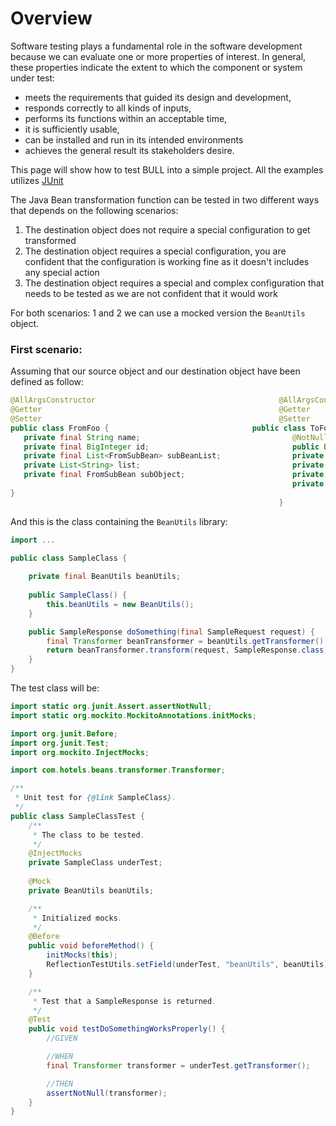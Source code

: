 <head>
    <title>Test your library</title>
</head>

# Overview

Software testing plays a fundamental role in the software development because we can evaluate one or more properties of interest. In general, these properties indicate the 
extent to which the component or system under test:

* meets the requirements that guided its design and development,
* responds correctly to all kinds of inputs,
* performs its functions within an acceptable time,
* it is sufficiently usable,
* can be installed and run in its intended environments
* achieves the general result its stakeholders desire.

This page will show how to test BULL into a simple project. All the examples utilizes [JUnit](https://github.com/junit-team)

The Java Bean transformation function can be tested in two different ways that depends on the following scenarios:

1. The destination object does not require a special configuration to get transformed
2. The destination object requires a special configuration, you are confident that the configuration is working fine as it doesn't includes any special action  
3. The destination object requires a special and complex configuration that needs to be tested as we are not confident that it would work

For both scenarios: 1 and 2 we can use a mocked version the `BeanUtils` object.

### First scenario:

Assuming that our source object and our destination object have been defined as follow:
~~~Java
@AllArgsConstructor                                         @AllArgsConstructor
@Getter                                                     @Getter
@Setter                                                     @Setter
public class FromFoo {                                public class ToFoo {                           
   private final String name;                                  @NotNull                   
   private final BigInteger id;                                public BigInteger id;                      
   private final List<FromSubBean> subBeanList;                private final String name;                 
   private List<String> list;                                  private final List<String> list;                    
   private final FromSubBean subObject;                        private final List<ImmutableToSubFoo> nestedObjectList;                    
                                                               private ImmutableToSubFoo nestedObject;
}                                                               
                                                            }
~~~
And this is the class containing the `BeanUtils` library:
~~~Java
import ...

public class SampleClass {
    
    private final BeanUtils beanUtils;
    
    public SampleClass() {
        this.beanUtils = new BeanUtils();
    }

    public SampleResponse doSomething(final SampleRequest request) {
        final Transformer beanTransformer = beanUtils.getTransformer();
        return beanTransformer.transform(request, SampleResponse.class);
    }
}
~~~
The test class will be:
~~~Java
import static org.junit.Assert.assertNotNull;
import static org.mockito.MockitoAnnotations.initMocks;

import org.junit.Before;
import org.junit.Test;
import org.mockito.InjectMocks;

import com.hotels.beans.transformer.Transformer;

/**
 * Unit test for {@link SampleClass}.
 */
public class SampleClassTest {
    /**
     * The class to be tested.
     */
    @InjectMocks
    private SampleClass underTest;
    
    @Mock
    private BeanUtils beanUtils;

    /**
     * Initialized mocks.
     */
    @Before
    public void beforeMethod() {
        initMocks(this);
        ReflectionTestUtils.setField(underTest, "beanUtils", beanUtils);
    }

    /**
     * Test that a SampleResponse is returned.
     */
    @Test
    public void testDoSomethingWorksProperly() {
        //GIVEN

        //WHEN
        final Transformer transformer = underTest.getTransformer();

        //THEN
        assertNotNull(transformer);
    }
}
~~~
